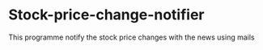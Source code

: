 # Stock-price-change-notifier
This programme notify the stock price changes with the news using mails
